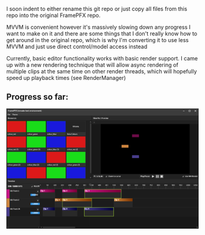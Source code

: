 I soon indent to either rename this git repo or just copy all files from this repo into the original FramePFX repo. 

MVVM is convenient however it's massively slowing down any progress I want to make on it and there are some things that I don't really know how to get around in the original repo, 
which is why I'm converting it to use less MVVM and just use direct control/model access instead

Currently, basic editor functionality works with basic render support. I came up with a new rendering technique that will allow 
async rendering of multiple clips at the same time on other render threads, which will hopefully speed up playback times (see RenderManager)

## Progress so far:

![](FramePFX_2024-01-21_23.28.51.png)
